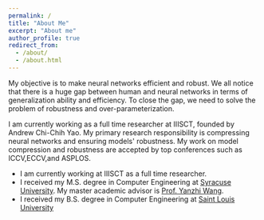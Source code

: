 ```yaml
---
permalink: /
title: "About Me"
excerpt: "About me"
author_profile: true
redirect_from: 
  - /about/
  - /about.html
---
```


My objective is to make neural networks efficient and robust. We all notice that there is a huge gap between human and neural networks in terms of generalization ability and efficiency. To close the gap, we need to solve the problem of robustness and over-parameterization. 

I am currently working as a full time researcher at IIISCT, founded by Andrew Chi-Chih Yao. My primary research responsibility is compressing neural networks and ensuring models' robustness. My work on model compression and robustness are accepted by top conferences such as ICCV,ECCV,and ASPLOS.


* I am currently working at IIISCT as a full time researcher.
* I received my M.S. degree in Computer Engineering at [Syracuse University](https://www.syracuse.edu/). My master academic advisor is [Prof. Yanzhi Wang](http://www.ece.neu.edu/people/wang-yanzhi).
* I received my B.S. degree in Computer Engineering at [Saint Louis University](https://www.slu.edu/)
